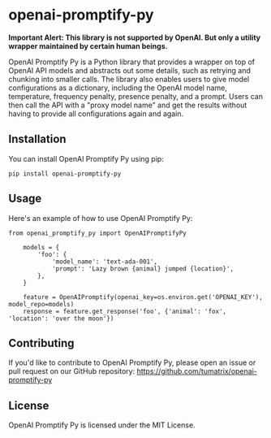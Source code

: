 # openai-promptify-py

**Important Alert: This library is not supported by OpenAI. But only a utility wrapper maintained by certain human
beings.**

OpenAI Promptify Py is a Python library that provides a wrapper on top of OpenAI API models and abstracts out some
details, such as retrying and chunking into smaller calls. The library also enables users to give model configurations
as a dictionary, including the OpenAI model name, temperature, frequency penalty, presence penalty, and a prompt. Users
can then call the API with a "proxy model name" and get the results without having to provide all configurations again
and again.

## Installation

You can install OpenAI Promptify Py using pip:

    pip install openai-promptify-py

## Usage

Here's an example of how to use OpenAI Promptify Py:

    from openai_promptify_py import OpenAIPromptifyPy

        models = {
            'foo': {
                'model_name': 'text-ada-001',
                'prompt': 'Lazy brown {animal} jumped {location}',
            },
        }

        feature = OpenAIPromptify(openai_key=os.environ.get('OPENAI_KEY'), model_repo=models)
        response = feature.get_response('foo', {'animal': 'fox', 'location': 'over the moon'})

## Contributing

If you'd like to contribute to OpenAI Promptify Py, please open an issue or pull request on our GitHub repository: https://github.com/tumatrix/openai-promptify-py

## License

OpenAI Promptify Py is licensed under the MIT License.

